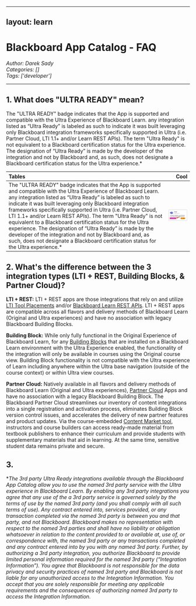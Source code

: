 
---
layout: learn
---
# Blackboard App Catalog - FAQ
*Author: Darek Sady*  
*Categories: []*  
*Tags: ['developer']*  
<hr />

## 1. What does "ULTRA READY" mean?

The "ULTRA READY" badge indicates that the App is supported and compatible with the Ultra Experience of Blackboard Learn. any integration listed as “Ultra Ready” is labeled as such to indicate it was built leveraging only Blackboard integration frameworks specifically supported in Ultra (i.e. Partner Cloud, LTI 1.1+ and/or Learn REST APIs).  The term "Ultra Ready" is not equivalent to a Blackboard certification status for the Ultra experience. The designation of “Ultra Ready” is made by the developer of the integration and not by Blackboard and, as such, does not designate a Blackboard certification status for the Ultra experience.*

| Tables               | Cool         |
|:-------------------- | ------------:|
| The "ULTRA READY" badge indicates that the App is supported and compatible with the Ultra Experience of Blackboard Learn. any integration listed as “Ultra Ready” is labeled as such to indicate it was built leveraging only Blackboard integration frameworks specifically supported in Ultra (i.e. Partner Cloud, LTI 1.1+ and/or Learn REST APIs).  The term "Ultra Ready" is not equivalent to a Blackboard certification status for the Ultra experience. The designation of “Ultra Ready” is made by the developer of the integration and not by Blackboard and, as such, does not designate a Blackboard certification status for the Ultra experience.*  | ![Example App tile displaying the ULTRA READY tag](ultra-ready-tile.png "Example App tile displaying the ULTRA READY tag") |


## 2. What's the difference between the 3 integration types (LTI + REST, Building Blocks, & Partner Cloud)?

**LTI + REST:** LTI + REST apps are those integrations that rely on and utilize [LTI Tool Placements](https://help.blackboard.com/Learn/Administrator/SaaS/Integrations/Learning_Tools_Interoperability) and/or [Blackboard Learn REST APIs](https://help.blackboard.com/Learn/Administrator/SaaS/Integrations/Compare_Building_Blocks_and_Rest#why-rest-apis_OTP-1). LTI + REST apps are compatible across all flavors and delivery methods of Blackboard Learn (Original and Ultra experiences) and have no association with legacy Blackboard Building Blocks.

**Building Block:** While only fully functional in the Original Experience of Blackboard Learn, for any [Building Blocks](https://help.blackboard.com/Learn/Administrator/SaaS/Building_Blocks) that are installed on a Blackboard Learn environment with the Ultra Experience enabled, the functionality of the integration will only be available in courses using the Original course view. Building Block functionality is not compatible with the Ultra experience of Learn including anywhere within the Ultra base navigation (outside of the course context) or within Ultra view courses.

**Partner Cloud:** Natively available in all flavors and delivery methods of Blackboard Learn (Original and Ultra experiences), [Partner Cloud](https://help.blackboard.com/Learn/Administrator/SaaS/Integrations/Content_Market#partner-content-in-the-content-market_OTP-0) Apps and have no association with a legacy Blackboard Building Block. The Blackboard Partner Cloud streamlines our inventory of content integrations into a single registration and activation process, eliminates Building Block version control issues, and accelerates the delivery of new partner features and product updates. Via the course-embedded [Content Market tool](https://help.blackboard.com/Learn/Instructor/Course_Content/Create_Content/Add_Content_From_External_Sources#content-market_OTP-0), instructors and course builders can access ready-made material from textbook publishers to enhance their curriculum and provide students with supplementary materials that aid in learning. At the same time, sensitive student data remains private and secure.

## 3. 


\**The 3rd party Ultra Ready integrations available through the Blackboard App Catalog allow you to use the named 3rd party service with the Ultra experience in Blackboard Learn. By enabling any 3rd party integrations you agree that any use of the a 3rd party service is governed solely by the terms of use by the named 3rd party (and you shall comply with all such terms of use). Any contract entered into, services provided, or any transaction completed via the named 3rd party is between you and that party, and not Blackboard. Blackboard makes no representation with respect to the named 3rd parties and shall have no liability or obligation whatsoever in relation to the content provided to or available at, use of, or correspondence with, the named 3rd party or any transactions completed and any contract entered into by you with any named 3rd party. Further, by authorizing a 3rd party integration, you authorize Blackboard to provide limited personal information required for the named 3rd party (“Integration Information”). You agree that Blackboard is not responsible for the data privacy and security practices of named 3rd party and Blackboard is not liable for any unauthorized access to the Integration Information. You accept that you are solely responsible for meeting any applicable requirements and the consequences of authorizing named 3rd party to access the Integration Information.*
